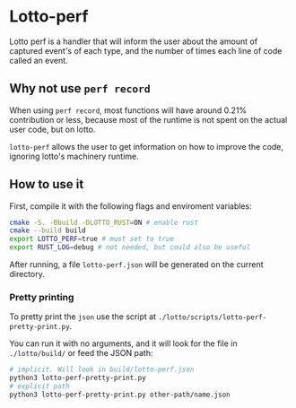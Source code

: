 # Lotto-perf

Lotto perf is a handler that will inform the user about the amount of
captured event's of each type, and the number of times each line of 
code called an event.

## Why not use `perf record`

When using `perf record`, most functions will have around 0.21% contribution or less,
because most of the runtime is not spent on the actual user code, but on lotto.

`lotto-perf` allows the user to get information on how to improve the code, ignoring
lotto's machinery runtime.

## How to use it

First, compile it with the following flags and enviroment variables:

```bash
cmake -S. -Bbuild -DLOTTO_RUST=ON # enable rust
cmake --build build
export LOTTO_PERF=true # must set to true
export RUST_LOG=debug # not needed, but could also be useful
```

After running, a file `lotto-perf.json` will be generated on the current directory.

### Pretty printing

To pretty print the `json` use the script at `./lotto/scripts/lotto-perf-pretty-print.py`.

You can run it with no arguments, and it will look for the file in `./lotto/build/` or feed the JSON path:

```bash
# implicit. Will look in build/lotto-perf.json
python3 lotto-perf-pretty-print.py
# explicit path
python3 lotto-perf-pretty-print.py other-path/name.json 
```
